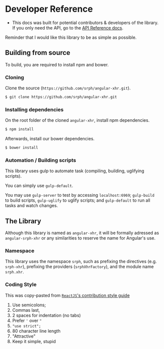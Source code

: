 Developer Reference 
=====

* This docs was built for potential contributors & developers of the library. If you only need the API, go to the [API Reference docs](//github.com/srph/angular-xhr/reference.html).

Reminder that I would like this library to be as simple as possible.

## Building from source

To build, you are required to install npm and bower.

### Cloning

Clone the source (```https://github.com/srph/angular-xhr.git```).

```bash
$ git clone https://github.com/srph/angular-xhr.git
```

### Installing dependencies

On the root folder of the cloned ```angular-xhr```, install npm dependencies.

```bash
$ npm install
```

Afterwards, install our bower dependencies.

```bash
$ bower install
```

### Automation / Building scripts

This library uses gulp to automate task (compiling, building, uglifying scripts).

You can simply use ```gulp-default```.

You may use ```gulp-server``` to test by accessing ```localhost:6969```; ```gulp-build``` to build scripts, ```gulp-uglify``` to uglify scripts; and ```gulp-default``` to run all tasks and watch changes.

## The Library

Although this library is named as ```angular-xhr```, it will be formally adressed as ```angular-srph-xhr``` or any similarities to reserve the name for Angular's use.

### Namespace

This library uses the namespace ```srph```, such as prefixing the directives (e.g. ```srph-xhr```), prefixing the providers (```srphXhrFactory```), and the module name ```srph.xhr```.

### Coding Style

This was copy-pasted from [```ReactJS```'s contribution style guide](https://github.com/facebook/react/blob/master/CONTRIBUTING.md)

1. Use semicolons;
2. Commas last,
3. 2 spaces for indentation (no tabs)
4. Prefer ```'``` over ```"```
5. ```"use strict";```
6. 80 character line length
8. "Attractive"
9. Keep it simple, stupid
